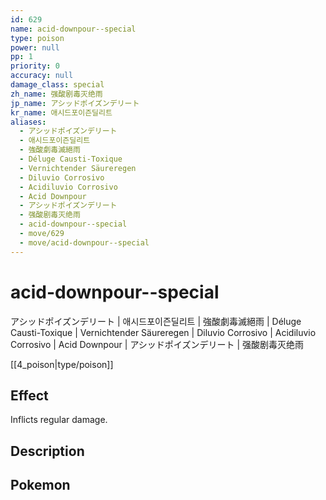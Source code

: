 ```yaml
---
id: 629
name: acid-downpour--special
type: poison
power: null
pp: 1
priority: 0
accuracy: null
damage_class: special
zh_name: 强酸剧毒灭绝雨
jp_name: アシッドポイズンデリート
kr_name: 애시드포이즌딜리트
aliases:
  - アシッドポイズンデリート
  - 애시드포이즌딜리트
  - 強酸劇毒滅絕雨
  - Déluge Causti-Toxique
  - Vernichtender Säureregen
  - Diluvio Corrosivo
  - Acidiluvio Corrosivo
  - Acid Downpour
  - アシッドポイズンデリート
  - 强酸剧毒灭绝雨
  - acid-downpour--special
  - move/629
  - move/acid-downpour--special
---
```

# acid-downpour--special
    
アシッドポイズンデリート | 애시드포이즌딜리트 | 強酸劇毒滅絕雨 | Déluge Causti-Toxique | Vernichtender Säureregen | Diluvio Corrosivo | Acidiluvio Corrosivo | Acid Downpour | アシッドポイズンデリート | 强酸剧毒灭绝雨

[[4_poison|type/poison]]

## Effect

Inflicts regular damage.

## Description



## Pokemon



